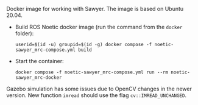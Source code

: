 Docker image for working with Sawyer. The image is based on Ubuntu 20.04.

* Build ROS Noetic docker image (run the command from the `docker` folder):
    ```
    userid=$(id -u) groupid=$(id -g) docker compose -f noetic-sawyer_mrc-compose.yml build
    ```    
* Start the container:
    ```
    docker compose -f noetic-sawyer_mrc-compose.yml run --rm noetic-sawyer_mrc-docker
    ```

Gazebo simulation has some issues due to OpenCV changes in the newer version. New function `imread` should use the flag `cv::IMREAD_UNCHANGED`.

